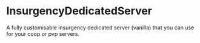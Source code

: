 # InsurgencyDedicatedServer
A fully customisable insurgency dedicated server (vanilla) that you can use for your coop or pvp servers.
